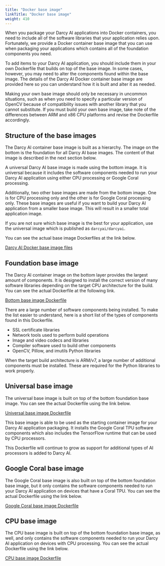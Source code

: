 ```yaml
---
title: "Docker base image"
linkTitle: "Docker base image"
weight: 410
---
```


When you package your Darcy AI applications into Docker containers, you need to include all of the software libraries that your application relies upon. Fortunately, we provide a Docker container base image that you can use when packaging your applications which contains all of the foundation components you need.

To add items to your Darcy AI application, you should include them in your own Dockerfile that builds on top of the base image. In some cases, however, you may need to alter the components found within the base image. The details of the Darcy AI Docker container base image are provided here so you can understand how it is built and alter it as needed.

Making your own base image should only be necessary in uncommon situations, such as when you need to specify a particular version of OpenCV because of compatibility issues with another library that you cannot substitute. If you must build your own base image, take note of the differences between ARM and x86 CPU platforms and revise the Dockerfile accordingly.

## Structure of the base images

The Darcy AI container base image is built as a hierarchy. The image on the bottom is the foundation for all Darcy AI base images. The content of that image is described in the next section below.

A universal Darcy AI base image is made using the bottom image. It is universal because it includes the software components needed to run your Darcy AI application using either CPU processing or Google Coral processing.

Additionally, two other base images are made from the bottom image. One is for CPU processing only and the other is for Google Coral processing only. These base images are useful if you want to build your Darcy AI application from a smaller base image. This will result in a smaller total application image.

If you are not sure which base image is the best for your application, use the universal image which is published as `darcyai/darcyai`.

You can see the actual base image Dockerfiles at the link below.

[Darcy AI Docker base image files](https://github.com/darcyai/darcyai/tree/main/docker)

## Foundation base image

The Darcy AI container image on the bottom layer provides the largest amount of components. It is designed to install the correct version of many software libraries depending on the target CPU architecture for the build. You can see the actual Dockerfile at the following link.

[Bottom base image Dockerfile](https://github.com/darcyai/darcyai/blob/main/docker/base/Dockerfile)

There are a large number of software components being installed. To make the list easier to understand, here is a short list of the types of components found in this Dockerfile.

- SSL certificate libraries
- Network tools used to perform build operations
- Image and video codecs and libraries
- Compiler software used to build other components
- OpenCV, Pillow, and imutils Python libraries

When the target build architecture is ARM/v7, a large number of additional components must be installed. These are required for the Python libraries to work properly.

## Universal base image

The universal base image is built on top of the bottom foundation base image. You can see the actual Dockerfile using the link below.

[Universal base image Dockerfile](https://github.com/darcyai/darcyai/blob/main/docker/universal/Dockerfile)

This base image is able to be used as the starting container image for your Darcy AI application packaging. It installs the Google Coral TPU software components which also includes the TensorFlow runtime that can be used by CPU processors.

This Dockerfile will continue to grow as support for additional types of AI processors is added to Darcy AI.

## Google Coral base image

The Google Coral base image is also built on top of the bottom foundation base image, but it only contains the software components needed to run your Darcy AI application on devices that have a Coral TPU. You can see the actual Dockerfile using the link below.

[Google Coral base image Dockerfile](https://github.com/darcyai/darcyai/blob/main/docker/coral/Dockerfile)

## CPU base image

The CPU base image is built on top of the bottom foundation base image, as well, and only contains the software components needed to run your Darcy AI application on devices with CPU processing. You can see the actual Dockerfile using the link below.

[CPU base image Dockerfile](https://github.com/darcyai/darcyai/blob/main/docker/cpu/Dockerfile)
